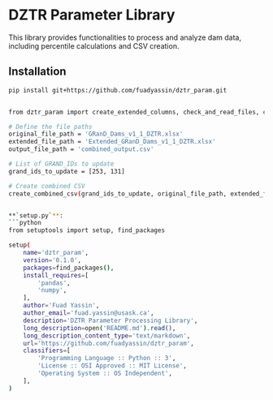 # DZTR Parameter Library

This library provides functionalities to process and analyze dam data, including percentile calculations and CSV creation.

## Installation

```bash
pip install git+https://github.com/fuadyassin/dztr_param.git


from dztr_param import create_extended_columns, check_and_read_files, calculate_percentiles, update_extended_data, create_combined_csv

# Define the file paths
original_file_path = 'GRanD_Dams_v1_1_DZTR.xlsx'
extended_file_path = 'Extended_GRanD_Dams_v1_1_DZTR.xlsx'
output_file_path = 'combined_output.csv'

# List of GRAND_IDs to update
grand_ids_to_update = [253, 131]

# Create combined CSV
create_combined_csv(grand_ids_to_update, original_file_path, extended_file_path, output_file_path)


**`setup.py`**:
```python
from setuptools import setup, find_packages

setup(
    name='dztr_param',
    version='0.1.0',
    packages=find_packages(),
    install_requires=[
        'pandas',
        'numpy',
    ],
    author='Fuad Yassin',
    author_email='fuad.yassin@usask.ca',
    description='DZTR Parameter Processing Library',
    long_description=open('README.md').read(),
    long_description_content_type='text/markdown',
    url='https://github.com/fuadyassin/dztr_param',
    classifiers=[
        'Programming Language :: Python :: 3',
        'License :: OSI Approved :: MIT License',
        'Operating System :: OS Independent',
    ],
)

